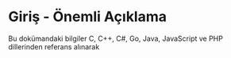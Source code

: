 # Giriş - Önemli Açıklama
Bu dokümandaki bilgiler C, C++, C#, Go, Java, JavaScript ve PHP dillerinden referans alınarak 
